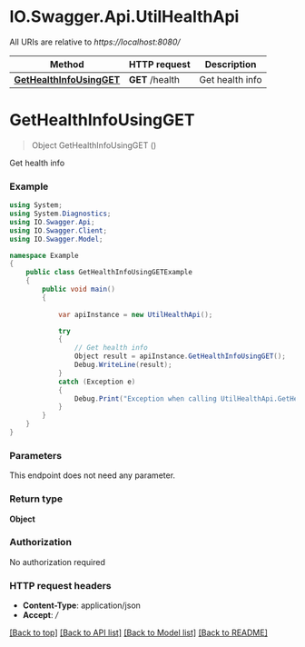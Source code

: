 # IO.Swagger.Api.UtilHealthApi

All URIs are relative to *https://localhost:8080/*

Method | HTTP request | Description
------------- | ------------- | -------------
[**GetHealthInfoUsingGET**](UtilHealthApi.md#gethealthinfousingget) | **GET** /health | Get health info


<a name="gethealthinfousingget"></a>
# **GetHealthInfoUsingGET**
> Object GetHealthInfoUsingGET ()

Get health info

### Example
```csharp
using System;
using System.Diagnostics;
using IO.Swagger.Api;
using IO.Swagger.Client;
using IO.Swagger.Model;

namespace Example
{
    public class GetHealthInfoUsingGETExample
    {
        public void main()
        {
            
            var apiInstance = new UtilHealthApi();

            try
            {
                // Get health info
                Object result = apiInstance.GetHealthInfoUsingGET();
                Debug.WriteLine(result);
            }
            catch (Exception e)
            {
                Debug.Print("Exception when calling UtilHealthApi.GetHealthInfoUsingGET: " + e.Message );
            }
        }
    }
}
```

### Parameters
This endpoint does not need any parameter.

### Return type

**Object**

### Authorization

No authorization required

### HTTP request headers

 - **Content-Type**: application/json
 - **Accept**: */*

[[Back to top]](#) [[Back to API list]](../README.md#documentation-for-api-endpoints) [[Back to Model list]](../README.md#documentation-for-models) [[Back to README]](../README.md)

